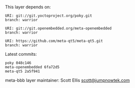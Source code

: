 This layer depends on:

    URI: git://git.yoctoproject.org/poky.git
    branch: warrior

    URI: git://git.openembedded.org/meta-openembedded
    branch: warrior

    URI: https://github.com/meta-qt5/meta-qt5.git
    branch: warrior

Latest commits:

    poky 048c146
    meta-openembedded 6fa72d5
    meta-qt5 2a5f941

meta-bbb layer maintainer: Scott Ellis <scott@jumpnowtek.com>
